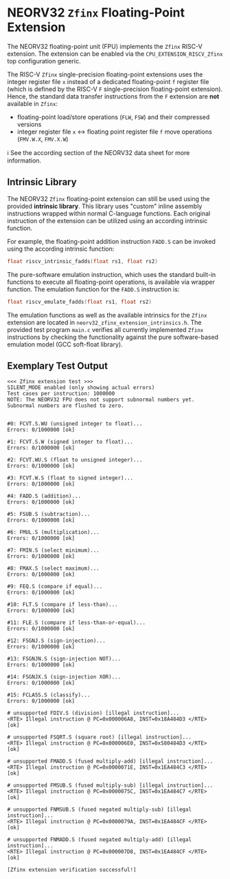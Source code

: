 # NEORV32 `Zfinx` Floating-Point Extension

The NEORV32 floating-point unit (FPU) implements the `Zfinx` RISC-V extension. The extension can be
enabled via the `CPU_EXTENSION_RISCV_Zfinx` top configuration generic.

The RISC-V `Zfinx` single-precision floating-point extensions uses the integer register file `x` instead
of a dedicated floating-point `f` register file (which is defined by the RISC-V `F` single-precision
floating-point extension). Hence, the standard data transfer instructions from the `F` extension are
**not** available in `Zfinx`:

* floating-point load/store operations (`FLW`, `FSW`) and their compressed versions
* integer register file `x` <-> floating point register file `f` move operations (`FMV.W.X`, `FMV.X.W`)

:information_source: See the according section of the NEORV32 data sheet for more information.


## Intrinsic Library

The NEORV32 `Zfinx` floating-point extension can still be used using the provided **intrinsic library**. This
library uses "custom" inline assembly instructions wrapped within normal C-language functions. Each original
instruction of the extension can be utilized using an according intrinsic function.

For example, the floating-point addition instruction `FADD.S` can be invoked using the according intrinsic function:

```c
float riscv_intrinsic_fadds(float rs1, float rs2)
```

The pure-software emulation instruction, which uses the standard built-in functions to execute all
floating-point operations, is available via wrapper function. The emulation function for the `FADD.S` instruction is:

```c
float riscv_emulate_fadds(float rs1, float rs2)
```

The emulation functions as well as the available intrinsics for the `Zfinx` extension are located in
`neorv32_zfinx_extension_intrinsics.h`. The provided test program `main.c` verifies all currently implemented
`Zfinx` instructions by checking the functionality against the pure software-based emulation model (GCC soft-float library).


## Exemplary Test Output

```
<<< Zfinx extension test >>>
SILENT_MODE enabled (only showing actual errors)
Test cases per instruction: 1000000
NOTE: The NEORV32 FPU does not support subnormal numbers yet. Subnormal numbers are flushed to zero.


#0: FCVT.S.WU (unsigned integer to float)...
Errors: 0/1000000 [ok]

#1: FCVT.S.W (signed integer to float)...
Errors: 0/1000000 [ok]

#2: FCVT.WU.S (float to unsigned integer)...
Errors: 0/1000000 [ok]

#3: FCVT.W.S (float to signed integer)...
Errors: 0/1000000 [ok]

#4: FADD.S (addition)...
Errors: 0/1000000 [ok]

#5: FSUB.S (subtraction)...
Errors: 0/1000000 [ok]

#6: FMUL.S (multiplication)...
Errors: 0/1000000 [ok]

#7: FMIN.S (select minimum)...
Errors: 0/1000000 [ok]

#8: FMAX.S (select maximum)...
Errors: 0/1000000 [ok]

#9: FEQ.S (compare if equal)...
Errors: 0/1000000 [ok]

#10: FLT.S (compare if less-than)...
Errors: 0/1000000 [ok]

#11: FLE.S (compare if less-than-or-equal)...
Errors: 0/1000000 [ok]

#12: FSGNJ.S (sign-injection)...
Errors: 0/1000000 [ok]

#13: FSGNJN.S (sign-injection NOT)...
Errors: 0/1000000 [ok]

#14: FSGNJX.S (sign-injection XOR)...
Errors: 0/1000000 [ok]

#15: FCLASS.S (classify)...
Errors: 0/1000000 [ok]

# unsupported FDIV.S (division) [illegal instruction]...
<RTE> Illegal instruction @ PC=0x000006A8, INST=0x18A484D3 </RTE>
[ok]

# unsupported FSQRT.S (square root) [illegal instruction]...
<RTE> Illegal instruction @ PC=0x000006E0, INST=0x580484D3 </RTE>
[ok]

# unsupported FMADD.S (fused multiply-add) [illegal instruction]...
<RTE> Illegal instruction @ PC=0x0000071E, INST=0x1EA484C3 </RTE>
[ok]

# unsupported FMSUB.S (fused multiply-sub) [illegal instruction]...
<RTE> Illegal instruction @ PC=0x0000075C, INST=0x1EA484C7 </RTE>
[ok]

# unsupported FNMSUB.S (fused negated multiply-sub) [illegal instruction]...
<RTE> Illegal instruction @ PC=0x0000079A, INST=0x1EA484CF </RTE>
[ok]

# unsupported FNMADD.S (fused negated multiply-add) [illegal instruction]...
<RTE> Illegal instruction @ PC=0x000007D8, INST=0x1EA484CF </RTE>
[ok]

[Zfinx extension verification successful!]
```
